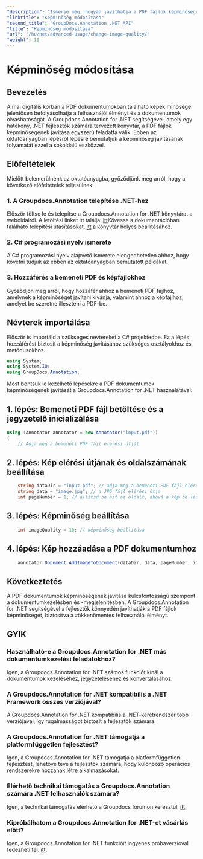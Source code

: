 ```yaml
---
"description": "Ismerje meg, hogyan javíthatja a PDF fájlok képminőségét a .NET-hez készült Groupdocs.Annotation segítségével. Kövesse lépésről lépésre szóló útmutatónkat."
"linktitle": "Képminőség módosítása"
"second_title": "GroupDocs.Annotation .NET API"
"title": "Képminőség módosítása"
"url": "/hu/net/advanced-usage/change-image-quality/"
"weight": 10
---
```


# Képminőség módosítása

## Bevezetés
A mai digitális korban a PDF dokumentumokban található képek minősége jelentősen befolyásolhatja a felhasználói élményt és a dokumentumok olvashatóságát. A Groupdocs.Annotation for .NET segítségével, amely egy hatékony, .NET fejlesztők számára tervezett könyvtár, a PDF fájlok képminőségének javítása egyszerű feladattá válik. Ebben az oktatóanyagban lépésről lépésre bemutatjuk a képminőség javításának folyamatát ezzel a sokoldalú eszközzel.
## Előfeltételek
Mielőtt belemerülnénk az oktatóanyagba, győződjünk meg arról, hogy a következő előfeltételek teljesülnek:
### 1. A Groupdocs.Annotation telepítése .NET-hez
Először töltse le és telepítse a Groupdocs.Annotation for .NET könyvtárat a weboldalról. A letöltési linket itt találja: [itt](https://releases.groupdocs.com/annotation/net/)Kövesse a dokumentációban található telepítési utasításokat. [itt](https://tutorials.groupdocs.com/annotation/net/) a könyvtár helyes beállításához.
### 2. C# programozási nyelv ismerete
A C# programozási nyelv alapvető ismerete elengedhetetlen ahhoz, hogy követni tudjuk az ebben az oktatóanyagban bemutatott példákat.
### 3. Hozzáférés a bemeneti PDF és képfájlokhoz
Győződjön meg arról, hogy hozzáfér ahhoz a bemeneti PDF fájlhoz, amelynek a képminőségét javítani kívánja, valamint ahhoz a képfájlhoz, amelyet be szeretne illeszteni a PDF-be.

## Névterek importálása
Először is importáld a szükséges névtereket a C# projektedbe. Ez a lépés hozzáférést biztosít a képminőség javításához szükséges osztályokhoz és metódusokhoz.

```csharp
using System;
using System.IO;
using GroupDocs.Annotation;
```

Most bontsuk le kezelhető lépésekre a PDF dokumentumok képminőségének javítását a Groupdocs.Annotation for .NET használatával:
## 1. lépés: Bemeneti PDF fájl betöltése és a jegyzetelő inicializálása
```csharp
using (Annotator annotator = new Annotator("input.pdf"))
{
    // Adja meg a bemeneti PDF fájl elérési útját
```
## 2. lépés: Kép elérési útjának és oldalszámának beállítása
```csharp
    string dataDir = "input.pdf"; // adja meg a bemeneti PDF fájl elérési útját
    string data = "image.jpg"; // a JPG fájl elérési útja
    int pageNumber = 1; // állítsd be azt az oldalt, ahová a kép be lesz illesztve
```
## 3. lépés: Képminőség beállítása
```csharp
    int imageQuality = 10; // képminőség beállítása
```
## 4. lépés: Kép hozzáadása a PDF dokumentumhoz
```csharp
    annotator.Document.AddImageToDocument(dataDir, data, pageNumber, imageQuality);
```

## Következtetés
A PDF dokumentumok képminőségének javítása kulcsfontosságú szempont a dokumentumkezelésben és -megjelenítésben. A Groupdocs.Annotation for .NET segítségével a fejlesztők könnyedén javíthatják a PDF fájlok képminőségét, biztosítva a zökkenőmentes felhasználói élményt.
## GYIK
### Használható-e a Groupdocs.Annotation for .NET más dokumentumkezelési feladatokhoz?
Igen, a Groupdocs.Annotation for .NET számos funkciót kínál a dokumentumok kezeléséhez, jegyzeteléséhez és konvertálásához.
### A Groupdocs.Annotation for .NET kompatibilis a .NET Framework összes verziójával?
A Groupdocs.Annotation for .NET kompatibilis a .NET-keretrendszer több verziójával, így rugalmasságot biztosít a fejlesztők számára.
### A Groupdocs.Annotation for .NET támogatja a platformfüggetlen fejlesztést?
Igen, a Groupdocs.Annotation for .NET támogatja a platformfüggetlen fejlesztést, lehetővé téve a fejlesztők számára, hogy különböző operációs rendszerekre hozzanak létre alkalmazásokat.
### Elérhető technikai támogatás a Groupdocs.Annotation számára .NET felhasználók számára?
Igen, a technikai támogatás elérhető a Groupdocs fórumon keresztül. [itt](https://forum.groupdocs.com/c/annotation/10).
### Kipróbálhatom a Groupdocs.Annotation for .NET-et vásárlás előtt?
Igen, a Groupdocs.Annotation for .NET funkcióit ingyenes próbaverzióval fedezheti fel. [itt](https://releases.groupdocs.com/).